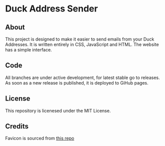# Duck Address Sender
## About
This project is designed to make it easier to send emails from your Duck Addresses. It is written entirely in CSS, JavaScript and HTML. The website has a simple interface.

## Code
All branches are under active development, for latest stable go to releases. As soon as a new release is published, it is deployed to GiHub pages.

## License
This repository is licenesed under the MIT License.

## Credits
Favicon is sourced from [this repo](https://github.com/whatk233/ddg-email-panel/blob/main/public/favicon.ico)
